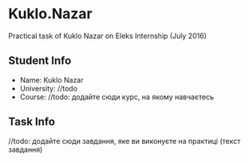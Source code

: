 # Kuklo.Nazar
Practical task of Kuklo Nazar on Eleks Internship (July 2016)

## Student Info
  
 * Name: Kuklo Nazar
 * University: //todo
 * Course: //todo: додайте сюди курс, на якому навчаєтесь
  
## Task Info
  
 //todo: додайте сюди завдання, яке ви виконуєте на практиці (текст завдання)
